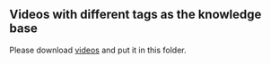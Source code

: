 ## Videos with different tags as the knowledge base

Please download [videos](https://drive.google.com/drive/folders/1NiLbA4XYkvnjjxB86pyPQi9xHunfKpgL?usp=sharing) and put it in this folder.
